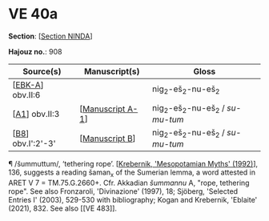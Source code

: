 # VE 40a

**Section**: [[Section NINDA]]

**Hajouz no.**: 908

| Source(s)           | Manuscript(s)      | Gloss                                                          |
| ------------------- | ------------------ | -------------------------------------------------------------- |
| [[EBK-A]] obv.II:6        |                    | nig<sub>2</sub>-eš<sub>2</sub>-nu-eš<sub>2</sub>               |
| [[A1]] obv.II:3     | [[Manuscript A-1]] | nig<sub>2</sub>-eš<sub>2</sub>-nu-eš<sub>2</sub> / *su-mu-tum* |
| [[B8]] obv.I':2'-3' | [[Manuscript B]]   | nig<sub>2</sub>-eš<sub>2</sub>-nu-eš<sub>2</sub> / *su-mu-tum* |

¶ /šummuttum/, ‘tethering rope’. [[Krebernik, 'Mesopotamian Myths' (1992)]], 136, suggests a reading šaman<sub>x</sub> of the Sumerian lemma, a word attested in ARET V 7 = TM.75.G.2660+. Cfr. Akkadian *šummannu* A, "rope, tethering rope". See also Fronzaroli, 'Divinazione' (1997), 18; Sjöberg, 'Selected Entries I' (2003), 529-530 with bibliography; Kogan and Krebernik, 'Eblaite' (2021), 832. See also [[VE 483]].


[//begin]: # "Autogenerated link references for markdown compatibility"
[Section NINDA]: <Section NINDA> "NINDA"
[EBK-A]: EBK-A "MEE 4, 115 +"
[A1]: A1 "MEE 4, 1 = TM.75.G.3528"
[Manuscript A-1]: <Manuscript A-1> "Manuscript A-1"
[B8]: B8 "MEE 4, 8 = TM.75.G.2007"
[Manuscript B]: <Manuscript B> "Manuscript B"
[Krebernik, 'Mesopotamian Myths' (1992)]: <references/Krebernik, 'Mesopotamian Myths' (1992)> "Krebernik, 'Mesopotamian Myths' (1992)"
[//end]: # "Autogenerated link references"
